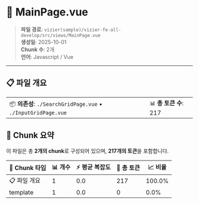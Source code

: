 # 📄 MainPage.vue

> **파일 경로**: `vizier(sample)/vizier-fe-all-develop/src/views/MainPage.vue`  
> **생성일**: 2025-10-01  
> **Chunk 수**: 2개  
> **언어**: Javascript / Vue
---


## 📋 파일 개요

| | |
|--|--|
| 📦 **의존성**: `./SearchGridPage.vue` • `./InputGridPage.vue` | 📊 **총 토큰 수**: 217 |






## 🧩 Chunk 요약

이 파일은 총 **2개의 chunk**로 구성되어 있으며, **217개의 토큰**을 포함합니다.

| 🧩 Chunk 타입 | 📊 개수 | ⚡ 평균 복잡도 | 📝 총 토큰 | 📈 비율 |
|---------------|--------|-------------|----------|--------|
| 📋 파일 개요 | 1 | 0.0 | 217 | 100.0% |
| template | 1 | 0.0 | 0 | 0.0% |

